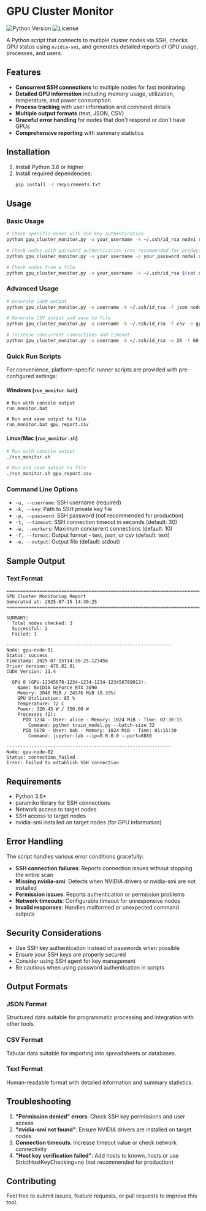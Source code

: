 # GPU Cluster Monitor

![Python Version](https://img.shields.io/badge/python-3.6%2B-blue)
![License](https://img.shields.io/badge/license-Apache%202.0-blue)

A Python script that connects to multiple cluster nodes via SSH, checks GPU status using `nvidia-smi`, and generates detailed reports of GPU usage, processes, and users.

## Features

- **Concurrent SSH connections** to multiple nodes for fast monitoring
- **Detailed GPU information** including memory usage, utilization, temperature, and power consumption
- **Process tracking** with user information and command details
- **Multiple output formats** (text, JSON, CSV)
- **Graceful error handling** for nodes that don't respond or don't have GPUs
- **Comprehensive reporting** with summary statistics

## Installation

1. Install Python 3.6 or higher
2. Install required dependencies:
   ```bash
   pip install -r requirements.txt
   ```

## Usage

### Basic Usage

```bash
# Check specific nodes with SSH key authentication
python gpu_cluster_monitor.py -u your_username -k ~/.ssh/id_rsa node1 node2 node3

# Check nodes with password authentication (not recommended for production)
python gpu_cluster_monitor.py -u your_username -p your_password node1 node2

# Check nodes from a file
python gpu_cluster_monitor.py -u your_username -k ~/.ssh/id_rsa $(cat nodes.txt)
```

### Advanced Usage

```bash
# Generate JSON output
python gpu_cluster_monitor.py -u username -k ~/.ssh/id_rsa -f json node1 node2

# Generate CSV output and save to file
python gpu_cluster_monitor.py -u username -k ~/.ssh/id_rsa -f csv -o gpu_report.csv node1 node2

# Increase concurrent connections and timeout
python gpu_cluster_monitor.py -u username -k ~/.ssh/id_rsa -w 20 -t 60 node1 node2 node3
```

### Quick Run Scripts

For convenience, platform-specific runner scripts are provided with pre-configured settings:

#### Windows (`run_monitor.bat`)

```batch
# Run with console output
run_monitor.bat

# Run and save output to file
run_monitor.bat gpu_report.csv
```

#### Linux/Mac (`run_monitor.sh`)

```bash
# Run with console output
./run_monitor.sh

# Run and save output to file
./run_monitor.sh gpu_report.csv
```

### Command Line Options

- `-u, --username`: SSH username (required)
- `-k, --key`: Path to SSH private key file
- `-p, --password`: SSH password (not recommended for production)
- `-t, --timeout`: SSH connection timeout in seconds (default: 30)
- `-w, --workers`: Maximum concurrent connections (default: 10)
- `-f, --format`: Output format - text, json, or csv (default: text)
- `-o, --output`: Output file (default: stdout)

## Sample Output

### Text Format
```
================================================================================
GPU Cluster Monitoring Report
Generated at: 2025-07-15 14:30:25
================================================================================

SUMMARY:
  Total nodes checked: 3
  Successful: 2
  Failed: 1

------------------------------------------------------------
Node: gpu-node-01
Status: success
Timestamp: 2025-07-15T14:30:25.123456
Driver Version: 470.82.01
CUDA Version: 11.4

  GPU 0 (GPU-12345678-1234-1234-1234-123456789012):
    Name: NVIDIA GeForce RTX 3090
    Memory: 2048 MiB / 24576 MiB (8.33%)
    GPU Utilization: 85 %
    Temperature: 72 C
    Power: 320.45 W / 350.00 W
    Processes (2):
      PID 1234 - User: alice - Memory: 1024 MiB - Time: 02:30:15
        Command: python train_model.py --batch-size 32
      PID 5678 - User: bob - Memory: 1024 MiB - Time: 01:15:30
        Command: jupyter-lab --ip=0.0.0.0 --port=8888

------------------------------------------------------------
Node: gpu-node-02
Status: connection_failed
Error: Failed to establish SSH connection
```

## Requirements

- Python 3.6+
- paramiko library for SSH connections
- Network access to target nodes
- SSH access to target nodes
- nvidia-smi installed on target nodes (for GPU information)

## Error Handling

The script handles various error conditions gracefully:

- **SSH connection failures**: Reports connection issues without stopping the entire scan
- **Missing nvidia-smi**: Detects when NVIDIA drivers or nvidia-smi are not installed
- **Permission issues**: Reports authentication or permission problems
- **Network timeouts**: Configurable timeout for unresponsive nodes
- **Invalid responses**: Handles malformed or unexpected command outputs

## Security Considerations

- Use SSH key authentication instead of passwords when possible
- Ensure your SSH keys are properly secured
- Consider using SSH agent for key management
- Be cautious when using password authentication in scripts

## Output Formats

### JSON Format
Structured data suitable for programmatic processing and integration with other tools.

### CSV Format
Tabular data suitable for importing into spreadsheets or databases.

### Text Format
Human-readable format with detailed information and summary statistics.

## Troubleshooting

1. **"Permission denied" errors**: Check SSH key permissions and user access
2. **"nvidia-smi not found"**: Ensure NVIDIA drivers are installed on target nodes
3. **Connection timeouts**: Increase timeout value or check network connectivity
4. **"Host key verification failed"**: Add hosts to known_hosts or use StrictHostKeyChecking=no (not recommended for production)

## Contributing

Feel free to submit issues, feature requests, or pull requests to improve this tool.

